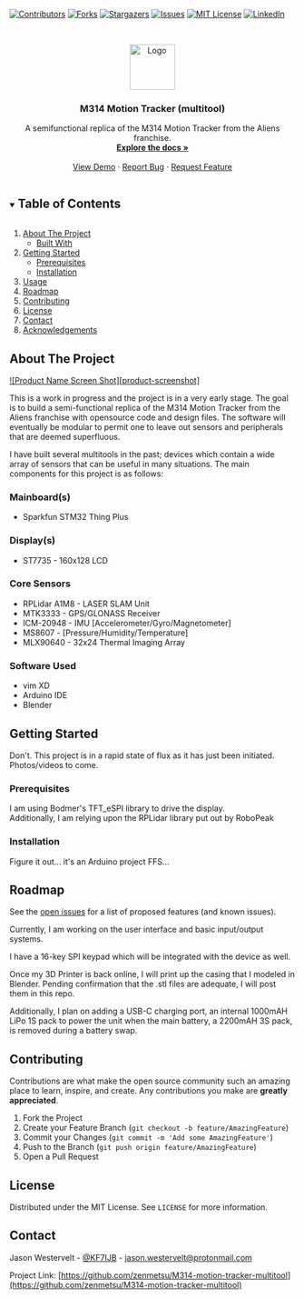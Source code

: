 <!-- PROJECT SHIELDS -->

[![Contributors][contributors-shield]][contributors-url]
[![Forks][forks-shield]][forks-url]
[![Stargazers][stars-shield]][stars-url]
[![Issues][issues-shield]][issues-url]
[![MIT License][license-shield]][license-url]
[![LinkedIn][linkedin-shield]][linkedin-url]



<!-- PROJECT LOGO -->
<br />
<p align="center">
  <a href="https://github.com/zenmetsu/M314-motion-tracker-multitool">
    <img src="images/logo.png" alt="Logo" width="80" height="80">
  </a>

  <h3 align="center">M314 Motion Tracker (multitool)</h3>

  <p align="center">
    A semifunctional replica of the M314 Motion Tracker from the Aliens franchise. 
    <br />
    <a href="https://github.com/zenmetsu/M314-motion-tracker-multitool"><strong>Explore the docs »</strong></a>
    <br />
    <br />
    <a href="https://github.com/zenmetsu/M314-motion-tracker-multitool">View Demo</a>
    ·
    <a href="https://github.com/zenmetsu/M314-motion-tracker-multitool/issues">Report Bug</a>
    ·
    <a href="https://github.com/zenmetsu/M314-motion-tracker-multitool/issues">Request Feature</a>
  </p>
</p>



<!-- TABLE OF CONTENTS -->
<details open="open">
  <summary><h2 style="display: inline-block">Table of Contents</h2></summary>
  <ol>
    <li>
      <a href="#about-the-project">About The Project</a>
      <ul>
        <li><a href="#built-with">Built With</a></li>
      </ul>
    </li>
    <li>
      <a href="#getting-started">Getting Started</a>
      <ul>
        <li><a href="#prerequisites">Prerequisites</a></li>
        <li><a href="#installation">Installation</a></li>
      </ul>
    </li>
    <li><a href="#usage">Usage</a></li>
    <li><a href="#roadmap">Roadmap</a></li>
    <li><a href="#contributing">Contributing</a></li>
    <li><a href="#license">License</a></li>
    <li><a href="#contact">Contact</a></li>
    <li><a href="#acknowledgements">Acknowledgements</a></li>
  </ol>
</details>



<!-- ABOUT THE PROJECT -->
## About The Project

[![Product Name Screen Shot][product-screenshot]](https://example.com)

This is a work in progress and the project is in a very early stage.  The goal is to build a semi-functional replica of the M314 Motion Tracker from the Aliens franchise with opensource code and design files.  The software will eventually be modular to permit one to leave out sensors and peripherals that are deemed superfluous.

I have built several multitools in the past; devices which contain a wide array of sensors that can be useful in many situations.  The main components for this project is as follows:

### Mainboard(s)
* []() Sparkfun STM32 Thing Plus

### Display(s)
* []() ST7735 - 160x128 LCD

### Core Sensors
* []() RPLidar A1M8 - LASER SLAM Unit
* []() MTK3333 - GPS/GLONASS Receiver
* []() ICM-20948 - IMU [Accelerometer/Gyro/Magnetometer]
* []() MS8607 - [Pressure/Humidity/Temperature]
* []() MLX90640 - 32x24 Thermal Imaging Array

### Software Used

* []() vim XD
* []() Arduino IDE
* []() Blender




<!-- GETTING STARTED -->
## Getting Started

Don't.  This project is in a rapid state of flux as it has just been initiated.  Photos/videos to come.

### Prerequisites

I am using Bodmer's TFT_eSPI library to drive the display.  
Additionally, I am relying upon the RPLidar library put out by RoboPeak

### Installation

Figure it out... it's an Arduino project FFS...

<!-- ROADMAP -->
## Roadmap

See the [open issues](https://github.com/zenmetsu/M314-motion-tracker-multitool/issues) for a list of proposed features (and known issues).

Currently, I am working on the user interface and basic input/output systems.  

I have a 16-key SPI keypad which will be integrated with the device as well.  

Once my 3D Printer is back online, I will print up the casing that I modeled in Blender.  Pending confirmation that the .stl files are adequate, I will post them in this repo.

Additionally, I plan on adding a USB-C charging port, an internal 1000mAH LiPo 1S pack to power the unit when the main battery, a 2200mAH 3S pack, is removed during a battery swap.

<!-- CONTRIBUTING -->
## Contributing

Contributions are what make the open source community such an amazing place to learn, inspire, and create. Any contributions you make are **greatly appreciated**.

1. Fork the Project
2. Create your Feature Branch (`git checkout -b feature/AmazingFeature`)
3. Commit your Changes (`git commit -m 'Add some AmazingFeature'`)
4. Push to the Branch (`git push origin feature/AmazingFeature`)
5. Open a Pull Request



<!-- LICENSE -->
## License

Distributed under the MIT License. See `LICENSE` for more information.



<!-- CONTACT -->
## Contact

Jason Westervelt - [@KF7IJB](https://twitter.com/KF7IJB) - jason.westervelt@protonmail.com

Project Link: [https://github.com/zenmetsu/M314-motion-tracker-multitool](https://github.com/zenmetsu/M314-motion-tracker-multitool)







<!-- MARKDOWN LINKS & IMAGES -->
<!-- https://www.markdownguide.org/basic-syntax/#reference-style-links -->
[contributors-shield]: https://img.shields.io/github/contributors/zenmetsu/M314-motion-tracker-multitool?style=for-the-badge
[contributors-url]: https://github.com/zenmetsu/M314-motion-tracker-multitool/graphs/contributors
[forks-shield]: https://img.shields.io/github/forks/zenmetsu/M314-motion-tracker-multitool?style=for-the-badge
[forks-url]: https://github.com/zenmetsu/M314-motion-tracker-multitool/network/members
[stars-shield]: https://img.shields.io/github/stars/zenmetsu/M314-motion-tracker-multitool?style=for-the-badge
[stars-url]: https://github.com/zenmetsu/M314-motion-tracker-multitool/stargazers
[issues-shield]: https://img.shields.io/github/issues/zenmetsu/M314-motion-tracker-multitool?style=for-the-badge
[issues-url]: https://github.com/zenmetsu/M314-motion-tracker-multitool/issues
[license-shield]: https://img.shields.io/github/license/zenmetsu/M314-motion-tracker-multitool?style=for-the-badge
[license-url]: https://github.com/zenmetsu/M314-motion-tracker-multitool/blob/main/LICENSE.txt
[linkedin-shield]: https://img.shields.io/badge/-LinkedIn-black.svg?style=for-the-badge&logo=linkedin&colorB=555
[linkedin-url]: https://linkedin.com/in/zenmetsu
